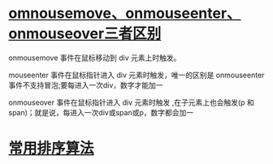 # [omnousemove、onmouseenter、onmouseover三者区别](http://www.yangxiaoxiao.site/front-end/积累/omnousemove%20onmouseenter%20onmouseover.html)

onmousemove 事件在鼠标移动到 div 元素上时触发。

mouseenter 事件在鼠标指针进入 div 元素时触发，唯一的区别是 onmouseenter 事件不支持冒泡;要每进入一次div，数字才能加一

onmouseover 事件在鼠标指针进入 div 元素时触发 ,在子元素上也会触发(p 和 span)；就是说，每进入一次div或span或p，数字都会加一


# [常用排序算法](https://github.com/xiaoxiaohappy/front-end/tree/master/%E7%A7%AF%E7%B4%AF/%E6%8E%92%E5%BA%8F%E7%AE%97%E6%B3%95)

